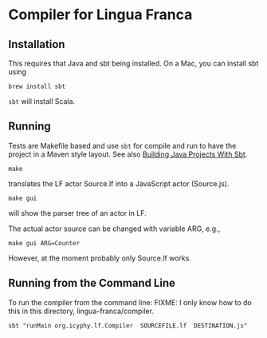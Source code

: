 
# Compiler for Lingua Franca

## Installation

This requires that Java and sbt being installed. On a Mac, you can install sbt using
```
brew install sbt
```

```sbt``` will install Scala.

## Running

Tests are Makefile based and use ```sbt``` for compile and run to
have the project in a Maven style layout.
See also [Building Java Projects With Sbt](http://xerial.org/blog/2014/03/24/sbt/).
 

```
make
```

translates the LF actor Source.lf into a JavaScript actor (Source.js).

```
make gui
```

will show the parser tree of an actor in LF.

The actual actor source can be changed with variable ARG, e.g.,

```
make gui ARG=Counter
```

However, at the moment probably only Source.lf works.

## Running from the Command Line

To run the compiler from the command line:
FIXME: I only know how to do this in this directory, lingua-franca/compiler.

```
sbt "runMain org.icyphy.lf.Compiler  SOURCEFILE.lf  DESTINATION.js"
```